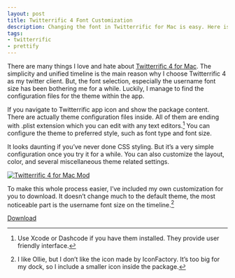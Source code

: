 ```yaml
---
layout: post
title: Twitterrific 4 Font Customization
description: Changing the font in Twitterrific for Mac is easy. Here is the tutorial to use your favorite font in Twitterrific.
tags:
- twitterrific
- prettify
---
```

There are many things I love and hate about [Twitterrific 4 for Mac][1]. The simplicity and unified timeline is the main reason why I choose Twitterrific 4 as my twitter client. But, the font selection, especially the username font size has been bothering me for a while. Luckily, I manage to find the configuration files for the theme within the app.

[1]: http://sayzlim.net/minimal-twitterrific-4-for-mac/ "Minimal Twitterrific 4 for Mac | Sayz Lim"

If you navigate to Twitterrific app icon and show the package content. There are actually theme configuration files inside. All of them are ending with .plist extension which you can edit with any text editors.[^1] You can configure the theme to preferred style, such as font type and font size.

It looks daunting if you’ve never done CSS styling. But it’s a very simple configuration once you try it for a while. You can also customize the layout, color, and several miscellaneous theme related settings.

[ ![Twitterrific 4 for Mac Mod][img1] ](http://images.sayzlim.net/2011/05/twitterrific_mod.jpg "Twitterrific 4 for Mac Mod")

[img1]: http://images.sayzlim.net/2011/05/twitterrific_mod.jpg "Twitterrific 4 for Mac Mod"

To make this whole process easier, I’ve included my own customization for you to download. It doesn’t change much to the default theme, the most noticeable part is the username font size on the timeline.[^2]

[Download](http://s3.sayzlim.net/f/twitterrific-4-font-mod.zip "Twitterrific 4 for Mac Mod")

[^1]: Use Xcode or Dashcode if you have them installed. They provide user friendly interface.

[^2]: I like Ollie, but I don’t like the icon made by IconFactory. It’s too big for my dock, so I include a smaller icon inside the package.
